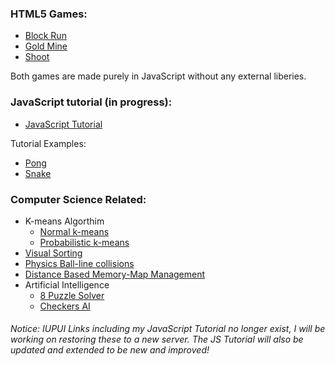 <h3>HTML5 Games:</h3>
<ul>
<li><a href="https://spencerwie.github.io/Block%20Run/blockRun.html">Block Run</a></li>
<li><a href="https://spencerwie.github.io/GoldMine/goldMine.html">Gold Mine</a></li>
<li><a href="https://spencerwie.github.io/Shoot/Shoot.html">Shoot</a></li>
</ul>
<p>Both games are made purely in JavaScript without any external liberies.</p>

<h3>JavaScript tutorial (in progress): </h3>
<ul>
<li><a href="https://spencerwie.github.io/JS_Tut/js_tuts.html">JavaScript Tutorial</a></li>
</ul>

<p>Tutorial Examples:</p>
<ul>
<li><a href="http://jsfiddle.net/nDtLK/6/">Pong</a></li>
<li><a href="http://jsfiddle.net/8uVEh/">Snake</a></li>
</ul>
<h3>Computer Science Related:</h3>
<ul>
<li>K-means Algorthim
  <ul>
  <li><a href=https://spencerwie.github.io/k-means/kMeans.html>Normal k-means</a></li>
  <li><a href=https://spencerwie.github.io/k-means/kMeans_prob.html>Probabilistic k-means</a></li>
  </ul>
</li>
<li><a href=https://spencerwie.github.io/sortingGraphs/sortingGraphs.html>Visual Sorting</a></li>
<li><a href=https://spencerwie.github.io/Physics/Ball.html>Physics Ball-line collisions</a></li>
<li><a href=https://spencerwie.github.io/Large_Map_Memory/memOut.html>Distance Based Memory-Map Management</a></li>
<li>Artificial Intelligence
  <ul>
  <li><a href="https://spencerwie.github.io/8Puzzle/projAI.html">8 Puzzle Solver</a></li>
  <li><a href="https://spencerwie.github.io/checkers/checkers.html">Checkers AI</a></li>
  </ul>
</li>
</ul>

<h6>Notice: IUPUI Links including my JavaScript Tutorial no longer exist, I will be working on restoring these to a new server. The JS Tutorial will also be updated and extended to be new and improved!</h6>

